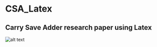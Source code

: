 # CSA_Latex
## Carry Save Adder research paper using Latex

![alt text](https://www.researchgate.net/figure/Computation-Flow-of-Carry-Save-Adder_fig1_228892141)
